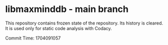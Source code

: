 # libmaxminddb - main branch

This repository contains frozen state of the repository.
Its history is cleared. It is used only for static code
analysis with Codacy.

Commit Time: 1704091057